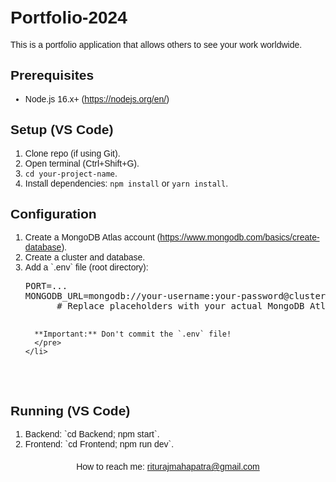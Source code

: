 <!DOCTYPE html>
<html lang="en">
<head>
  <meta charset="UTF-8">
  <meta name="viewport" content="width=device-width, initial-scale=1.0">
  <title>Portfolio-2024: MERN Stack CRUD App</title>
  <style>
    body {
      font-family: sans-serif;
      margin: 0;
      padding: 20px;
    }

    h1 {
      text-align: center;
      font-size: 2em;
    }

    .contact {
      text-align: center;
      margin-top: 20px;
    }
  </style>
</head>
<body>
  <h1>Portfolio-2024</h1>
  <p>This is a portfolio application that allows others to see your work worldwide.</p>

  <h2>Prerequisites</h2>

  <ul>
    <li>Node.js 16.x+ (<a href="https://nodejs.org/en/">https://nodejs.org/en/</a>)</li>
  </ul>

  <h2>Setup (VS Code)</h2>

  <ol>
    <li>Clone repo (if using Git).</li>
    <li>Open terminal (Ctrl+Shift+G).</li>
    <li><code>cd your-project-name</code>.</li>
    <li>Install dependencies: <code>npm install</code> or <code>yarn install</code>.</li>
  </ol>

  <h2>Configuration</h2>

  <ol>
    <li>
      Create a MongoDB Atlas account (<a href="https://www.mongodb.com/basics/create-database">https://www.mongodb.com/basics/create-database</a>).
    </li>
    <li>Create a cluster and database.</li>
    <li>
      Add a `.env` file (root directory):
      <pre>PORT=...
MONGODB_URL=mongodb://your-username:your-password@cluster-endpoint:port/your-database?retryWrites=true&w=majority
      # Replace placeholders with your actual MongoDB Atlas connection details

      **Important:** Don't commit the `.env` file!
      </pre>
    </li>
  </ol>

  <h2>Running (VS Code)</h2>

  <ol>
    <li>Backend: `cd Backend; npm start`.</li>
    <li>Frontend: `cd Frontend; npm run dev`.</li>
  </ol>

  <div class="contact">
    <span>How to reach me:</span> <a href="mailto:riturajmahapatra@gmail.com">riturajmahapatra@gmail.com</a>
  </div>

</body>
</html>
